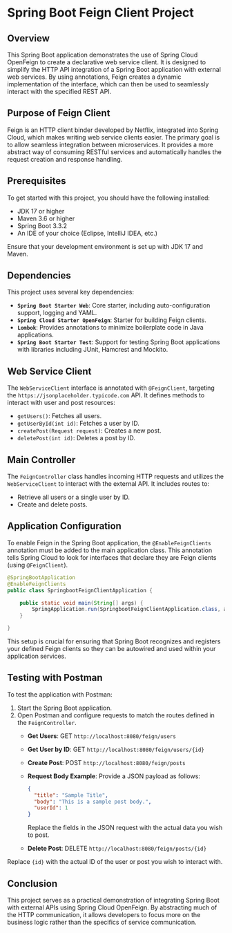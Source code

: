 # Spring Boot Feign Client Project

## Overview

This Spring Boot application demonstrates the use of Spring Cloud OpenFeign to create a declarative web service client. It is designed to simplify the HTTP API integration of a Spring Boot application with external web services. By using annotations, Feign creates a dynamic implementation of the interface, which can then be used to seamlessly interact with the specified REST API.

## Purpose of Feign Client

Feign is an HTTP client binder developed by Netflix, integrated into Spring Cloud, which makes writing web service clients easier. The primary goal is to allow seamless integration between microservices. It provides a more abstract way of consuming RESTful services and automatically handles the request creation and response handling.

## Prerequisites

To get started with this project, you should have the following installed:
- JDK 17 or higher
- Maven 3.6 or higher
- Spring Boot 3.3.2
- An IDE of your choice (Eclipse, IntelliJ IDEA, etc.)

Ensure that your development environment is set up with JDK 17 and Maven.

## Dependencies

This project uses several key dependencies:
- **`Spring Boot Starter Web`**: Core starter, including auto-configuration support, logging and YAML.
- **`Spring Cloud Starter OpenFeign`**: Starter for building Feign clients.
- **`Lombok`**: Provides annotations to minimize boilerplate code in Java applications.
- **`Spring Boot Starter Test`**: Support for testing Spring Boot applications with libraries including JUnit, Hamcrest and Mockito.

## Web Service Client

The `WebServiceClient` interface is annotated with `@FeignClient`, targeting the `https://jsonplaceholder.typicode.com` API. It defines methods to interact with user and post resources:

- `getUsers()`: Fetches all users.
- `getUserById(int id)`: Fetches a user by ID.
- `createPost(Request request)`: Creates a new post.
- `deletePost(int id)`: Deletes a post by ID.

## Main Controller

The `FeignController` class handles incoming HTTP requests and utilizes the `WebServiceClient` to interact with the external API. It includes routes to:

- Retrieve all users or a single user by ID.
- Create and delete posts.

## Application Configuration

To enable Feign in the Spring Boot application, the `@EnableFeignClients` annotation must be added to the main application class. This annotation tells Spring Cloud to look for interfaces that declare they are Feign clients (using `@FeignClient`).

```java
@SpringBootApplication
@EnableFeignClients
public class SpringbootFeignClientApplication {

    public static void main(String[] args) {
        SpringApplication.run(SpringbootFeignClientApplication.class, args);
    }

}
```

This setup is crucial for ensuring that Spring Boot recognizes and registers your defined Feign clients so they can be autowired and used within your application services.

## Testing with Postman

To test the application with Postman:

1. Start the Spring Boot application.
2. Open Postman and configure requests to match the routes defined in the `FeignController`.
   - **Get Users**: GET `http://localhost:8080/feign/users`
   - **Get User by ID**: GET `http://localhost:8080/feign/users/{id}`
   - **Create Post**: POST `http://localhost:8080/feign/posts` 
    - **Request Body Example**: Provide a JSON payload as follows:
      ```json
      {
        "title": "Sample Title",
        "body": "This is a sample post body.",
        "userId": 1
      }
      ```
      Replace the fields in the JSON request with the actual data you wish to post.
    
   - **Delete Post**: DELETE `http://localhost:8080/feign/posts/{id}`

Replace `{id}` with the actual ID of the user or post you wish to interact with.

## Conclusion

This project serves as a practical demonstration of integrating Spring Boot with external APIs using Spring Cloud OpenFeign. By abstracting much of the HTTP communication, it allows developers to focus more on the business logic rather than the specifics of service communication.
